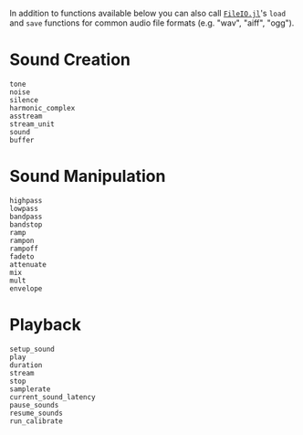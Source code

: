 In addition to functions available below you can also call
[`FileIO.jl`](https://github.com/JuliaIO/FileIO.jl)'s `load` and `save`
functions for common audio file formats (e.g. "wav", "aiff", "ogg").

# Sound Creation

```@docs
tone
noise
silence
harmonic_complex
asstream
stream_unit
sound
buffer
```

# Sound Manipulation

```@docs
highpass
lowpass
bandpass
bandstop
ramp
rampon
rampoff
fadeto
attenuate
mix
mult
envelope
```

# Playback

```@docs
setup_sound 
play
duration
stream
stop
samplerate
current_sound_latency
pause_sounds
resume_sounds
run_calibrate
```

